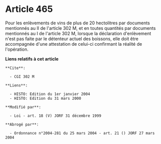 # Article 465

Pour les enlèvements de vins de plus de 20 hectolitres par documents mentionnés au II de l'article 302 M, et en toutes
quantités par documents mentionnés au I de l'article 302 M, lorsque la déclaration d'enlèvement n'est pas faite par le
détenteur actuel des boissons, elle doit être accompagnée d'une attestation de celui-ci confirmant la réalité de l'opération.

**Liens relatifs à cet article**

	**Cite**:

	  - CGI 302 M

	**Liens**:

	  - HISTO: Edition du 1er janvier 2004
	  - HISTO: Edition du 31 mars 2000

	**Modifié par**:

	  - Loi - art. 18 (V) JORF 31 décembre 1999

	**Abrogé par**:

	  - Ordonnance n°2004-281 du 25 mars 2004 - art. 21 () JORF 27 mars 2004
